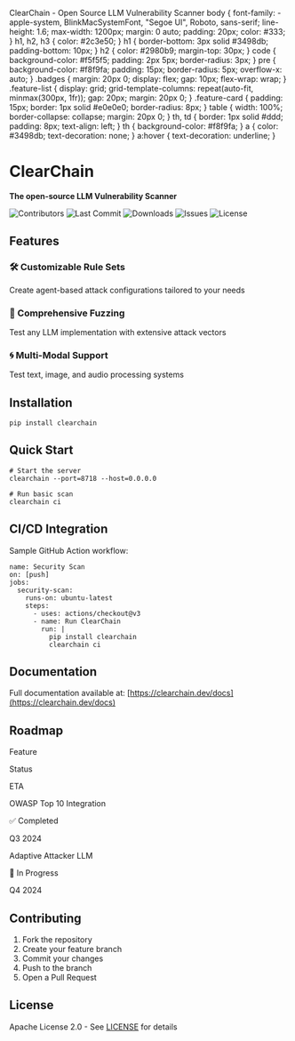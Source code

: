   ClearChain - Open Source LLM Vulnerability Scanner body { font-family: -apple-system, BlinkMacSystemFont, "Segoe UI", Roboto, sans-serif; line-height: 1.6; max-width: 1200px; margin: 0 auto; padding: 20px; color: #333; } h1, h2, h3 { color: #2c3e50; } h1 { border-bottom: 3px solid #3498db; padding-bottom: 10px; } h2 { color: #2980b9; margin-top: 30px; } code { background-color: #f5f5f5; padding: 2px 5px; border-radius: 3px; } pre { background-color: #f8f9fa; padding: 15px; border-radius: 5px; overflow-x: auto; } .badges { margin: 20px 0; display: flex; gap: 10px; flex-wrap: wrap; } .feature-list { display: grid; grid-template-columns: repeat(auto-fit, minmax(300px, 1fr)); gap: 20px; margin: 20px 0; } .feature-card { padding: 15px; border: 1px solid #e0e0e0; border-radius: 8px; } table { width: 100%; border-collapse: collapse; margin: 20px 0; } th, td { border: 1px solid #ddd; padding: 8px; text-align: left; } th { background-color: #f8f9fa; } a { color: #3498db; text-decoration: none; } a:hover { text-decoration: underline; }

ClearChain
==========

**The open-source LLM Vulnerability Scanner**

![Contributors](https://img.shields.io/github/contributors/yourusername/clearchain) ![Last Commit](https://img.shields.io/github/last-commit/yourusername/clearchain) ![Downloads](https://img.shields.io/pypi/dm/clearchain) ![Issues](https://img.shields.io/github/issues/yourusername/clearchain) ![License](https://img.shields.io/github/license/yourusername/clearchain)

Features
--------

### 🛠️ Customizable Rule Sets

Create agent-based attack configurations tailored to your needs

### 🧪 Comprehensive Fuzzing

Test any LLM implementation with extensive attack vectors

### 🌀 Multi-Modal Support

Test text, image, and audio processing systems

Installation
------------

    pip install clearchain

Quick Start
-----------

    # Start the server
    clearchain --port=8718 --host=0.0.0.0
    
    # Run basic scan
    clearchain ci

CI/CD Integration
-----------------

Sample GitHub Action workflow:

    name: Security Scan
    on: [push]
    jobs:
      security-scan:
        runs-on: ubuntu-latest
        steps:
          - uses: actions/checkout@v3
          - name: Run ClearChain
            run: |
              pip install clearchain
              clearchain ci

Documentation
-------------

Full documentation available at: [https://clearchain.dev/docs](https://clearchain.dev/docs)

Roadmap
-------

Feature

Status

ETA

OWASP Top 10 Integration

✅ Completed

Q3 2024

Adaptive Attacker LLM

🔄 In Progress

Q4 2024

Contributing
------------

1.  Fork the repository
2.  Create your feature branch
3.  Commit your changes
4.  Push to the branch
5.  Open a Pull Request

License
-------

Apache License 2.0 - See [LICENSE](LICENSE) for details
